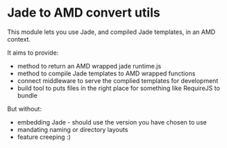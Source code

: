 # Jade to AMD convert utils

This module lets you use Jade, and compiled Jade templates, in an AMD context.

It aims to provide:

  * method to return an AMD wrapped jade runtime.js
  * method to compile Jade templates to AMD wrapped functions
  * connect middleware to serve the complied templates for development
  * build tool to puts files in the right place for something like RequireJS to bundle

But without:

  * embedding Jade - should use the version you have chosen to use
  * mandating naming or directory layouts
  * feature creeping :)

